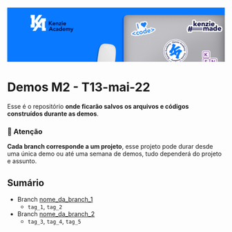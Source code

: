 ![](assets/20220724_114419_Linkedin.png)

# Demos M2 - T13-mai-22

Esse é o repositório **onde ficarão salvos os arquivos e códigos construídos durante as demos**.

### 🚨 Atenção

**Cada branch corresponde a um projeto**, esse projeto pode durar desde uma única demo ou até uma semana de demos, tudo dependerá do projeto e assunto.

## Sumário

- Branch [nome_da_branch_1](https://github.com/Kenzie-Academy-Brasil-Developers/demo-m2-mai-22)
  - `tag_1`, `tag_2`
- Branch [nome_da_branch_2](https://github.com/Kenzie-Academy-Brasil-Developers/demo-m2-mai-22)
  - `tag_3`, `tag_4`, `tag_5`
